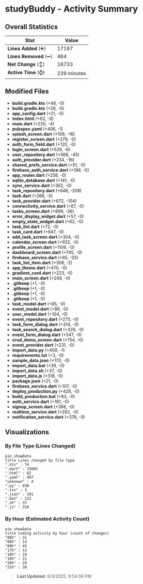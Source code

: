 # studyBuddy - Activity Summary 

## Overall Statistics

| Stat                   | Value                                                             |
| ---------------------- | ----------------------------------------------------------------- |
| **Lines Added** (➕)   | 17197                                          |
| **Lines Removed** (➖) | 464                                        |
| **Net Change** (↕)    | 16733                |
| **Active Time** (⌚)   | 239 minutes |


## Modified Files
- **build.gradle.kts** (+46, -0)
- **build.gradle.kts** (+28, -0)
- **app_config.dart** (+21, -0)
- **index.html** (+62, -0)
- **main.dart** (+220, -4)
- **pubspec.yaml** (+406, -1)
- **splash_screen.dart** (+109, -16)
- **register_screen.dart** (+279, -0)
- **auth_form_field.dart** (+120, -0)
- **login_screen.dart** (+526, -6)
- **user_repository.dart** (+568, -45)
- **auth_provider.dart** (+234, -16)
- **shared_prefs_service.dart** (+51, -0)
- **firebase_auth_service.dart** (+199, -0)
- **app_router.dart** (+258, -0)
- **sqlite_database.dart** (+141, -0)
- **sync_service.dart** (+362, -0)
- **task_repository.dart** (+848, -208)
- **task.dart** (+268, -0)
- **task_provider.dart** (+672, -104)
- **connectivity_service.dart** (+87, -0)
- **tasks_screen.dart** (+899, -36)
- **error_display_widget.dart** (+57, -0)
- **empty_state_widget.dart** (+62, -0)
- **task_list.dart** (+72, -0)
- **task_card.dart** (+647, -0)
- **add_task_screen.dart** (+304, -0)
- **calendar_screen.dart** (+932, -0)
- **profile_screen.dart** (+1106, -0)
- **dashboard_screen.dart** (+745, -0)
- **firebase_service.dart** (+65, -25)
- **task_list_item.dart** (+306, -2)
- **app_theme.dart** (+470, -0)
- **gradient_card.dart** (+223, -0)
- **main_screen.dart** (+248, -0)
- **.gitkeep** (+1, -0)
- **.gitkeep** (+1, -0)
- **.gitkeep** (+1, -0)
- **.gitkeep** (+1, -0)
- **task_model.dart** (+85, -0)
- **event_model.dart** (+89, -0)
- **user_model.dart** (+104, -0)
- **event_repository.dart** (+275, -0)
- **task_form_dialog.dart** (+314, -0)
- **task_search_dialog.dart** (+329, -0)
- **event_form_dialog.dart** (+547, -0)
- **crud_demo_screen.dart** (+754, -0)
- **event_provider.dart** (+231, -0)
- **import_data.py** (+409, -1)
- **requirements.txt** (+3, -0)
- **sample_data.json** (+170, -0)
- **import_data.bat** (+39, -0)
- **import_data.sh** (+37, -0)
- **import_data.js** (+318, -0)
- **package.json** (+21, -0)
- **firebase_service.dart** (+107, -0)
- **deploy_production.py** (+428, -0)
- **build_production.bat** (+83, -0)
- **auth_service.dart** (+181, -0)
- **signup_screen.dart** (+388, -0)
- **realtime_service.dart** (+262, -0)
- **notification_service.dart** (+378, -0)

## Visualizations

### By File Type (Lines Changed)

```mermaid
pie showData
title Lines changed by file type
".kts" : 74
".dart" : 15605
".html" : 62
".yaml" : 407
"unknown" : 4
".py" : 838
".txt" : 3
".json" : 191
".bat" : 122
".sh" : 37
".js" : 318
```

### By Hour (Estimated Activity Count)

```mermaid
pie showData
title Coding activity by hour (count of changes)
"00h" : 31
"08h" : 14
"09h" : 45
"17h" : 13
"18h" : 19
"19h" : 21
"20h" : 29
"21h" : 30
```


> **Last Updated:** 8/3/2025, 9:54:08 PM